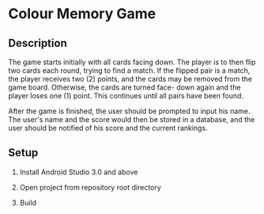 # Colour Memory Game

## Description
The game starts initially with all cards facing down. The player is to then flip two cards each round,
trying to find a match. If the flipped pair is a match, the player receives two (2) points, and the
cards may be removed from the game board. Otherwise, the cards are turned face- down again and the
player loses one (1) point. This continues until all pairs have been found.

After the game is finished, the user should be prompted to input his name. The user's name and the
score would then be stored in a database, and the user should be notified of his score and the
current rankings.

## Setup

1. Install Android Studio 3.0 and above

2. Open project from repository root directory

3. Build
